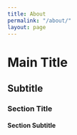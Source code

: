 ```yaml
---
title: About
permalink: "/about/"
layout: page
---
```


<h1 class="main-title">Main Title</h1>
<h2 class="subtitle">Subtitle</h2>
<h3 class="section-title">Section Title</h3>
<h4 class="section-subtitle">Section Subtitle</h4>